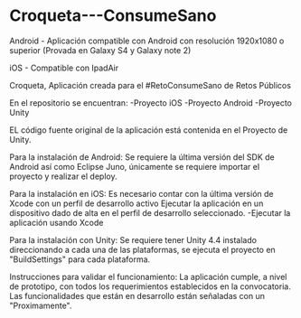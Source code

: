 Croqueta---ConsumeSano
======================

Android - Aplicación compatible con Android con resolución 1920x1080 o superior (Provada en Galaxy S4 y Galaxy note 2)

iOS - Compatible con IpadAir 

Croqueta, Aplicación creada para el #RetoConsumeSano de Retos Públicos

En el repositorio se encuentran:
-Proyecto iOS 
-Proyecto Android
-Proyecto Unity

EL código fuente original de la aplicación está contenida en el Proyecto de Unity.

Para la instalación de Android:
Se requiere la última versión del SDK de Android así como Eclipse Juno, únicamente se requiere importar el proyecto y realizar el deploy.

Para la instalación en iOS:
Es necesario contar con la última versión de Xcode con un perfil de desarrollo activo Ejecutar la aplicación en un dispositivo dado de alta en el perfil de desarrollo seleccionado. -Ejecutar la aplicación usando Xcode

Para la instalación con Unity:
Se requiere tener Unity 4.4 instalado direccionando a cada una de las plataformas, se ejecuta el proyecto en "BuildSettings" para cada plataforma.

Instrucciones para validar el funcionamiento:
La aplicación cumple, a nivel de prototipo, con todos los requerimientos establecidos en la convocatoria. Las funcionalidades que están en desarrollo están señaladas con un "Proximamente".





